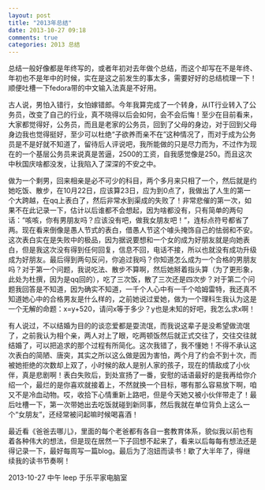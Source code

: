 ```yaml
---
layout: post
title: "2013年总结"
date: 2013-10-27 09:18
comments: true
categories: 2013 总结
---
```

   总结一般好像都是年终写的，或者年初对去年做个总结，而这个却写在不是年终、年初也不是年中的时候，实在是这之前发生的事太多，需要好好的总结梳理一下！顺便吐槽一下fedora带的中文输入法真是不好用。
<!--more-->

   古人说，男怕入错行，女怕嫁错郎。今年我算完成了一个转身，从IT行业转入了公务员，改变了自己的行业，真不晓得以后会如何，会不会后悔！至少在目前看来，大家都觉得好，公务员，而且是老家的公务员，回到了父母的身边，对于回到父母身边我也觉得挺好，至少可以杜绝“子欲养而亲不在”这种情况了，而对于成为公务员是不是好就不知道了，留待后人评说吧，我所能做的只是尽力而为，不过作为现在的一个基层公务员来说真是苦逼，2500的工资，自我感觉像是250。而且这次中秋国庆啥都没发，让我陷入了深深的不安之中。

   做为一个剩男，回来相亲是必不可少的科目，两个多月来只相了一个，然后就是约她吃饭、散步，在10月22日，应该算23日，应为到0点了，我做出了人生的第一个大跨越，在qq上表白了，然后非常水到渠成的失败了！非常悲催的第一次，如果不在此记录一下，估计以后谁都不会想起，因为啥都没有，只有简单的两句话：“咳咳，你有男朋友吗？应该没有吧，做我女朋友吧！”，连标点符号都省了两。现在看来倒像是愚人节式的表白，借愚人节这个噱头掩饰自己的怯弱和不安。这次表白实在是失败中的极品，因为据说要想和一个女的成为好朋友就是向她表白，但是我这次没有得到任何回复，信息不回，电话不接，所以也就没有成功升级成为好朋友。最后得到两句反问，你追过我吗？你知道怎么成为一个合格的男朋友吗？对于第一个问题，我说吃法、散步不算啊，然后她掰着指头算（为了更形象，此处为杜撰，因为是qq回的），吃了三次饭，散了三次还是四次步？对于第二个问题我回答是不知道，因为确实不知道，一千个人心中有一千个哈姆雷特，我还真不知道她心中的合格男友是什么样的，之前她说过爱她，做为一个理科生我认为这是一个无解的命题：x=y+520，请问x等于多少？y也是未知的好吧，我怎么求x啊！

  有人说过，不以结婚为目的的谈恋爱都是耍流氓，而我说这辈子是没希望做流氓了，之前我认为相个亲，两人对上了眼，吃两顿饭然后就正式交往了，交往交往就结婚了，可以把追求的那个过程有所简化。这次我错了，我不懂她！不得不承认这次表白的简陋、唐突，其实之所以这么做是因为害怕，两个月了约会不到十次，而被她拒绝的次数却上双了，小时候的敌人是别人家的孩子，现在的情敌成了小伙伴，真是悲剧啊！表白失败后，到处宣扬了一番，安慰的话语最好的是我再给你介绍一个，最烂的是你喜欢就接着上，不然就换一个目标，哪有那么容易放下啊，咱又不是冷血动物。哎，收拾下心情重新上路吧，但是今天她又被小伙伴带走了！最后吐槽一下，第一次带她出去吃饭就碰到新同事，然后我就在单位背负上这么一个“女朋友”，还经常被问起嘛时候喝喜酒！

  最近看《爸爸去哪儿》，里面的每个老爸都有各自一套教育体系，貌似我以前也有着各种伟大的想法，但是现在居然一下子回想不起来了，看来以后每每有想法还是得记录一下，最好每周写一篇blog。最后为了泡妞而读书！歇了大半年了，得继续我的读书节奏啊！

2013-10-27 中午
leep 于乐平家电脑室
